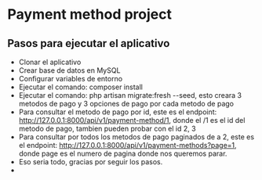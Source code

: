 
# Payment method project

## Pasos para ejecutar el aplicativo

- Clonar el aplicativo
- Crear base de datos en MySQL
- Configurar variables de entorno
- Ejecutar el comando: composer install
- Ejecutar el comando: php artisan migrate:fresh --seed, esto creara 3 metodos de pago y 3 opciones de pago por cada metodo de pago
- Para consultar el metodo de pago por id, este es el endpoint: http://127.0.0.1:8000/api/v1/payment-method/1, donde el /1 es el id del metodo de pago, tambien pueden probar con el id 2, 3
- Para consultar por todos los metodos de pago paginados de a 2, este es el endpoint: http://127.0.0.1:8000/api/v1/payment-methods?page=1, donde page es el numero de pagina donde nos queremos parar.
- Eso seria todo, gracias por seguir los pasos.
- 
